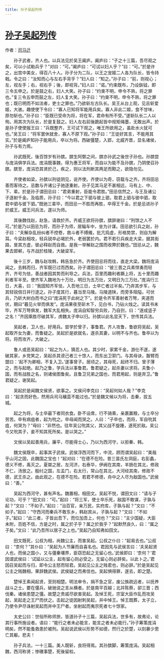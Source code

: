 ```yaml
---
title: 孙子吴起列传
---
```


# [孙子吴起列传](http://so.gushiwen.org/guwen/bookv_152.aspx)

作者：[司马迁](http://so.gushiwen.org/author_608.aspx)

　　孙子武者，齐人也。以兵法见於吴王阖庐。阖庐曰：“子之十三篇，吾尽观之矣，可以小试勒兵乎？”对曰：“可。”阖庐曰：“可试以妇人乎？”曰：“可。”於是许之，出宫中美女，得百八十人。孙子分为二队，以王之宠姬二人各为队长，皆令持戟。令之曰：“汝知而心与左右手背乎？”妇人曰：“知之。”孙子曰：“前，则视心；左，视左手；右，视右手；後，即视背。”妇人曰：“诺。”约束既布，乃设鈇钺，即三令五申之。於是鼓之右，妇人大笑。孙子曰：“约束不明，申令不熟，将之罪也。”复三令五申而鼓之左，妇人复大笑。孙子曰：“约束不明，申令不熟，将之罪也；既已明而不如法者，吏士之罪也。”乃欲斩左古队长。吴王从台上观，见且斩爱姬，大骇。趣使使下令曰：“寡人已知将军能用兵矣。寡人非此二姬，食不甘味，原勿斩也。”孙子曰：“臣既已受命为将，将在军，君命有所不受。”遂斩队长二人以徇。用其次为队长，於是复鼓之。妇人左右前後跪起皆中规矩绳墨，无敢出声。於是孙子使使报王曰：“兵既整齐，王可试下观之，唯王所欲用之，虽赴水火犹可也。”吴王曰：“将军罢休就舍，寡人不原下观。”孙子曰：“王徒好其言，不能用其实。”於是阖庐知孙子能用兵，卒以为将。西破彊楚，入郢，北威齐晋，显名诸侯，孙子与有力焉。

　　孙武既死，後百馀岁有孙膑。膑生阿鄄之间，膑亦孙武之後世子孙也。孙膑尝与庞涓俱学兵法。庞涓既事魏，得为惠王将军，而自以为能不及孙膑，乃阴使召孙膑。膑至，庞涓恐其贤於己，疾之，则以法刑断其两足而黥之，欲隐勿见。

　　齐使者如梁，孙膑以刑徒阴见，说齐使。齐使以为奇，窃载与之齐。齐将田忌善而客待之。忌数与齐诸公子驰逐重射。孙子见其马足不甚相远，马有上、中、下、辈。於是孙子谓田忌曰：“君弟重射，臣能令君胜。”田忌信然之，与王及诸公子逐射千金。及临质，孙子曰：“今以君之下驷与彼上驷，取君上驷与彼中驷，取君中驷与彼下驷。”既驰三辈毕，而田忌一不胜而再胜，卒得王千金。於是忌进孙子於威王。威王问兵法，遂以为师。

　　其後魏伐赵，赵急，请救於齐。齐威王欲将孙膑，膑辞谢曰：“刑馀之人不可。”於是乃以田忌为将，而孙子为师，居辎车中，坐为计谋。田忌欲引兵之赵，孙子曰：“夫解杂乱纷纠者不控卷，救斗者不搏撠，批亢捣虚，形格势禁，则自为解耳。今梁赵相攻，轻兵锐卒必竭於外，老弱罢於内。君不若引兵疾走大梁，据其街路，旻其方虚，彼必释赵而自救。是我一举解赵之围而收弊於魏也。”田忌从之，魏果去邯郸，与齐战於桂陵，大破梁军。

　　後十三岁，魏与赵攻韩，韩告急於齐。齐使田忌将而往，直走大梁。魏将庞涓闻之，去韩而归，齐军既已过而西矣。孙子谓田忌曰：“彼三晋之兵素悍勇而轻齐，齐号为怯，善战者因其势而利导之。兵法，百里而趣利者蹶上将，五十里而趣利者军半至。使齐军入魏地为十万灶，明日为五万灶，又明日为三万灶。”庞涓行三日，大喜，曰：“我固知齐军怯，入吾地三日，士卒亡者过半矣。”乃弃其步军，与其轻锐倍日并行逐之。孙子度其行，暮当至马陵。马陵道陕，而旁多阻隘，可伏兵，乃斫大树白而书之曰“庞涓死于此树之下”。於是令齐军善射者万弩，夹道而伏，期曰“暮见火举而俱发”。庞涓果夜至斫木下，见白书，乃钻火烛之。读其书未毕，齐军万弩俱发，魏军大乱相失。庞涓自知智穷兵败，乃自刭，曰：“遂成竖子之名！”齐因乘胜尽破其军，虏魏太子申以归。孙膑以此名显天下，世传其兵法。

　　吴起者，卫人也，好用兵。尝学於曾子，事鲁君。齐人攻鲁，鲁欲将吴起，吴起取齐女为妻，而鲁疑之。吴起於是欲就名，遂杀其妻，以明不与齐也。鲁卒以为将。将而攻齐，大破之。

　　鲁人或恶吴起曰：“起之为人，猜忍人也。其少时，家累千金，游仕不遂，遂破其家，乡党笑之，吴起杀其谤己者三十馀人，而东出卫郭门。与其母诀，齧臂而盟曰：‘起不为卿相，不复入卫。’遂事曾子。居顷之，其母死，起终不归。曾子薄之，而与起绝。起乃之鲁，学兵法以事鲁君。鲁君疑之，起杀妻以求将。夫鲁小国，而有战胜之名，则诸侯图鲁矣。且鲁卫兄弟之国也，而君用起，则是弃卫。”鲁君疑之，谢吴起。

　　吴起於是闻魏文侯贤，欲事之。文侯问李克曰：“吴起何如人哉？”李克曰：“起贪而好色，然用兵司马穰苴不能过也。”於是魏文候以为将，击秦，拔五城。

　　起之为将，与士卒最下者同衣食。卧不设席，行不骑乘，亲裹赢粮，与士卒分劳苦。卒有病疽者，起为吮之。卒母闻而哭之。人曰：“子卒也，而将，军自吮其疽，何哭为？”母曰：“非然也。往年吴公吮其父，其父战不旋踵，遂死於敌。吴公今又吮其子，妾不知其死所矣。是以哭之。”

　　文侯以吴起善用兵，廉平，尽能得士心，乃以为西河守，以拒秦、韩。

　　魏文侯既卒，起事其子武侯。武侯浮西河而下，中流，顾而谓吴起曰：“美哉乎山河之固，此魏国之宝也！”起对曰：“在德不在险。昔三苗氏左洞庭，右彭蠡，德义不修，禹灭之。夏桀之居，左河济，右泰华，伊阙在其南，羊肠在其北，修政不仁，汤放之。殷纣之国，左孟门，右太行，常山在其北，大河经其南，修政不德，武王杀之。由此观之，在德不在险。若君不修德，舟中之人尽为敌国也。”武侯曰：“善。”

　　吴起为西河守，甚有声名。魏置相，相田文。吴起不悦，谓田文曰：“请与子论功，可乎？”田文曰：“可。”起曰：“将三军，使士卒乐死，敌国不敢谋，子孰与起？”文曰：“不如子。”起曰：“治百官，亲万民，实府库，子孰与起？”文曰：“不如子。”起曰：“守西河而秦兵不敢东乡，韩赵宾从，子孰与起？”文曰：“不如子。”起曰：“此三者，子皆出吾下，而位加吾上，何也？”文曰：“主少国疑，大臣未附，百姓不信，方是之时，属之於子乎？属之於我乎？”起默然良久，曰：“属之子矣。”文曰：“此乃吾所以居子之上也。”吴起乃自知弗如田文。

　　田文既死，公叔为相，尚魏公主，而害吴起。公叔之仆曰：“起易去也。”公叔曰：“柰何？”其仆曰：“吴起为人节廉而自喜名也。君因先与武侯言曰：‘夫吴起贤人也，而侯之国小，又与彊秦壤界，臣窃恐起之无留心也。’武侯即曰：‘柰何？’君因谓武侯曰：‘试延以公主，起有留心则必受之。无留心则必辞矣。以此卜之。’君因召吴起而与归，即令公主怒而轻君。吴起见公主之贱君也，则必辞。”於是吴起见公主之贱魏相，果辞魏武侯。武侯疑之而弗信也。吴起惧得罪，遂去，即之楚。

　　楚悼王素闻起贤，至则相楚。明法审令，捐不急之官，废公族疏远者，以抚养战斗之士。要在彊兵，破驰说之言从横者。於是南平百越；北并陈蔡，卻三晋；西伐秦。诸侯患楚之彊。故楚之贵戚尽欲害吴起。及悼王死，宗室大臣作乱而攻吴起，吴起走之王尸而伏之。击起之徒因射刺吴起，并中悼王。悼王既葬，太子立，乃使令尹尽诛射吴起而并中王尸者。坐射起而夷宗死者七十馀家。

　　太史公曰：世俗所称师旅，皆道孙子十三篇，吴起兵法，世多有，故弗论，论其行事所施设者。语曰：“能行之者未必能言，能言之者未必能行。”孙子筹策庞涓明矣，然不能蚤救患於被刑。吴起说武侯以形势不如德，然行之於楚，以刻暴少恩亡其躯。悲夫！

　　孙子兵法，一十三篇。美人既斩，良将得焉。其孙膑脚，筹策庞涓。吴起相魏，西河称贤；惨礉事楚，死後留权。